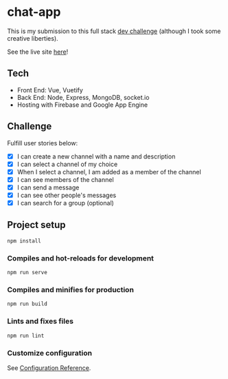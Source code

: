 # chat-app

This is my submission to this full stack [dev challenge](https://devchallenges.io/challenges/UgCqszKR7Q7oqb4kRfI0) (although I took some creative liberties).

See the live site [here](https://chat-app-7c403.web.app/)!

## Tech

-   Front End: Vue, Vuetify
-   Back End: Node, Express, MongoDB, socket.io
-   Hosting with Firebase and Google App Engine

## Challenge

Fulfill user stories below:

-   [x] I can create a new channel with a name and description
-   [x] I can select a channel of my choice
-   [x] When I select a channel, I am added as a member of the channel
-   [x] I can see members of the channel
-   [x] I can send a message
-   [x] I can see other people's messages
-   [x] I can search for a group (optional)

## Project setup

```
npm install
```

### Compiles and hot-reloads for development

```
npm run serve
```

### Compiles and minifies for production

```
npm run build
```

### Lints and fixes files

```
npm run lint
```

### Customize configuration

See [Configuration Reference](https://cli.vuejs.org/config/).

